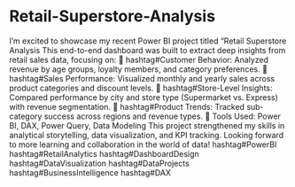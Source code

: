 # Retail-Superstore-Analysis
I’m excited to showcase my recent Power BI project titled “Retail Superstore Analysis 
This end-to-end dashboard was built to extract deep insights from retail sales data, focusing on:
🔸 hashtag#Customer Behavior:
 Analyzed revenue by age groups, loyalty members, and category preferences.
🔸 hashtag#Sales Performance:
 Visualized monthly and yearly sales across product categories and discount levels.
🔸 hashtag#Store-Level Insights:
 Compared performance by city and store type (Supermarket vs. Express) with revenue segmentation.
🔸 hashtag#Product Trends:
 Tracked sub-category success across regions and revenue types.
📌 Tools Used: Power BI, DAX, Power Query, Data Modeling
 This project strengthened my skills in analytical storytelling, data visualization, and KPI tracking.
Looking forward to more learning and collaboration in the world of data!
hashtag#PowerBI hashtag#RetailAnalytics hashtag#DashboardDesign hashtag#DataVisualization hashtag#DataProjects hashtag#BusinessIntelligence hashtag#DAX
